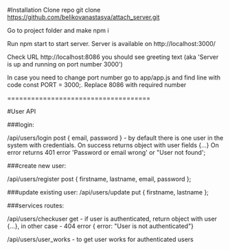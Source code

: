 #Installation
Clone repo git clone https://github.com/belikovanastasya/attach_server.git

Go to project folder and make npm i

Run npm start to start server. Server is available on http://localhost:3000/

Check URL http://localhost:8086 you should see greeting text (aka 'Server is up and running on port number 3000')

In case you need to change port number go to app/app.js and find line with code const PORT = 3000;. Replace 8086 with required number

====================================

#User API

###login:

/api/users/login post { email, password } - by default there is one user in the system with  credentials. On success returns object with user fields {...} On error returns 401 error 'Password or email wrong' or "User not found';

###create new user:

/api/users/register post { firstname, lastname, email, password };

###update existing user:
/api/users/update put { firstname, lastname };

###services routes:

/api/users/checkuser get - if user is authenticated, return object with user {...}, in other case - 404 error { error: "User is not authenticated"}

/api/users/user_works - to get user works for authenticated users
